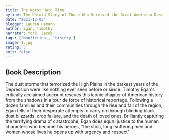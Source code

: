 ```yaml
---
title: The Worst Hard Time
byline: The Untold Story of Those Who Survived the Great American Dust Bowl 
date: "2021-12-05"
blogger: Lauren Hamann
author: Egan, Timothy
narrator: York, Jacob
tags: ['Nonfiction', 'History']
image: 1.jpg
rating: 3
omit: false
---
```



## Book Description


The dust storms that terrorized the High Plains in the darkest years of the Depression were like nothing ever seen before or since. Timothy Egan's critically acclaimed account rescues this iconic chapter of American history from the shadows in a tour de force of historical reportage. Following a dozen families and their communities through the rise and fall of the region, Egan tells of their desperate attempts to carry on through blinding black dust blizzards, crop failure, and the death of loved ones. Brilliantly capturing the terrifying drama of catastrophe, Egan does equal justice to the human characters who become his heroes, "the stoic, long-suffering men and women whose lives he opens up with urgency and respect" 